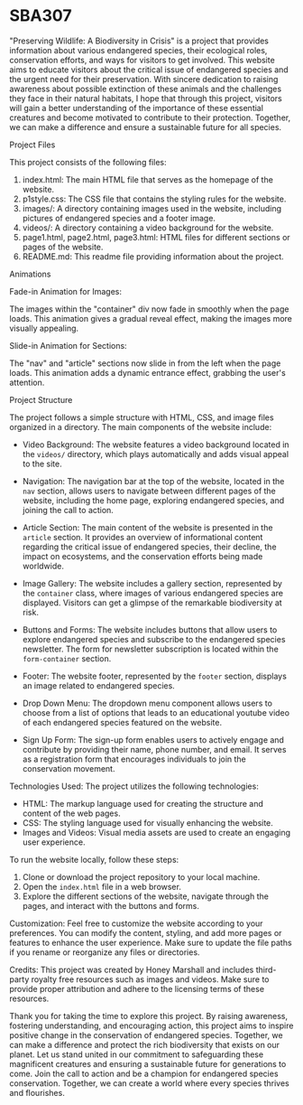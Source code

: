 # SBA307

"Preserving Wildlife: A Biodiversity in Crisis" is a project that provides information about various endangered species, their ecological roles, conservation efforts, and ways for visitors to get involved. This website aims to educate visitors about the critical issue of endangered species and the urgent need for their preservation.  With sincere dedication to raising awareness about possible extinction of these animals and the challenges they face in their natural habitats, I hope that through this project, visitors will gain a better understanding of the importance of these essential creatures and become motivated to contribute to their protection. Together, we can make a difference and ensure a sustainable future for all species.

Project Files

This project consists of the following files:

1. index.html: The main HTML file that serves as the homepage of the website.
2. p1style.css: The CSS file that contains the styling rules for the website.
3. images/: A directory containing images used in the website, including pictures of endangered species and a footer image.
4. videos/: A directory containing a video background for the website.
5. page1.html, page2.html, page3.html: HTML files for different sections or pages of the website.
6. README.md: This readme file providing information about the project.

Animations

Fade-in Animation for Images:

The images within the "container" div now fade in smoothly when the page loads.
This animation gives a gradual reveal effect, making the images more visually appealing.

Slide-in Animation for Sections:

The "nav" and "article" sections now slide in from the left when the page loads.
This animation adds a dynamic entrance effect, grabbing the user's attention.

Project Structure

The project follows a simple structure with HTML, CSS, and image files organized in a directory. The main components of the website include:

- Video Background: The website features a video background located in the `videos/` directory, which plays automatically and adds visual appeal to the site.

- Navigation: The navigation bar at the top of the website, located in the `nav` section, allows users to navigate between different pages of the website, including the home page, exploring endangered species, and joining the call to action.

- Article Section: The main content of the website is presented in the `article` section. It provides an overview of informational content regarding the critical issue of endangered species, their decline, the impact on ecosystems, and the conservation efforts being made worldwide.

- Image Gallery: The website includes a gallery section, represented by the `container` class, where images of various endangered species are displayed. Visitors can get a glimpse of the remarkable biodiversity at risk.

- Buttons and Forms: The website includes buttons that allow users to explore endangered species and subscribe to the endangered species newsletter. The form for newsletter subscription is located within the `form-container` section.

- Footer: The website footer, represented by the `footer` section, displays an image related to endangered species.

- Drop Down Menu: The dropdown menu component allows users to choose from a list of options that leads to an educational youtube video of each endangered species featured on the website.

- Sign Up Form: The sign-up form enables users to actively engage and contribute by providing their name, phone number, and email. It serves as a registration form that encourages individuals to join the conservation movement.

Technologies Used: The project utilizes the following technologies:

- HTML: The markup language used for creating the structure and content of the web pages.
- CSS: The styling language used for visually enhancing the website.
- Images and Videos: Visual media assets are used to create an engaging user experience.

To run the website locally, follow these steps:

1. Clone or download the project repository to your local machine.
2. Open the `index.html` file in a web browser.
3. Explore the different sections of the website, navigate through the pages, and interact with the buttons and forms.

Customization: Feel free to customize the website according to your preferences. You can modify the content, styling, and add more pages or features to enhance the user experience. Make sure to update the file paths if you rename or reorganize any files or directories.

Credits: This project was created by Honey Marshall and includes third-party royalty free resources such as images and videos. Make sure to provide proper attribution and adhere to the licensing terms of these resources.

Thank you for taking the time to explore this project. By raising awareness, fostering understanding, and encouraging action, this project aims to inspire positive change in the conservation of endangered species. Together, we can make a difference and protect the rich biodiversity that exists on our planet. Let us stand united in our commitment to safeguarding these magnificent creatures and ensuring a sustainable future for generations to come. Join the call to action and be a champion for endangered species conservation. Together, we can create a world where every species thrives and flourishes.
